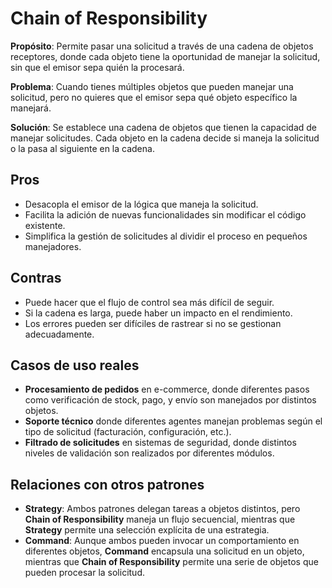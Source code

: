 # **Chain of Responsibility**

**Propósito**:
Permite pasar una solicitud a través de una cadena de objetos receptores, donde cada objeto tiene la oportunidad de manejar la solicitud, sin que el emisor sepa quién la procesará.

**Problema**:
Cuando tienes múltiples objetos que pueden manejar una solicitud, pero no quieres que el emisor sepa qué objeto específico la manejará.

**Solución**:
Se establece una cadena de objetos que tienen la capacidad de manejar solicitudes. Cada objeto en la cadena decide si maneja la solicitud o la pasa al siguiente en la cadena.

## **Pros**

- Desacopla el emisor de la lógica que maneja la solicitud.
- Facilita la adición de nuevas funcionalidades sin modificar el código existente.
- Simplifica la gestión de solicitudes al dividir el proceso en pequeños manejadores.

## **Contras**

- Puede hacer que el flujo de control sea más difícil de seguir.
- Si la cadena es larga, puede haber un impacto en el rendimiento.
- Los errores pueden ser difíciles de rastrear si no se gestionan adecuadamente.

## **Casos de uso reales**

- **Procesamiento de pedidos** en e-commerce, donde diferentes pasos como verificación de stock, pago, y envío son manejados por distintos objetos.
- **Soporte técnico** donde diferentes agentes manejan problemas según el tipo de solicitud (facturación, configuración, etc.).
- **Filtrado de solicitudes** en sistemas de seguridad, donde distintos niveles de validación son realizados por diferentes módulos.

## **Relaciones con otros patrones**

- **Strategy**: Ambos patrones delegan tareas a objetos distintos, pero **Chain of Responsibility** maneja un flujo secuencial, mientras que **Strategy** permite una selección explícita de una estrategia.
- **Command**: Aunque ambos pueden invocar un comportamiento en diferentes objetos, **Command** encapsula una solicitud en un objeto, mientras que **Chain of Responsibility** permite una serie de objetos que pueden procesar la solicitud.
